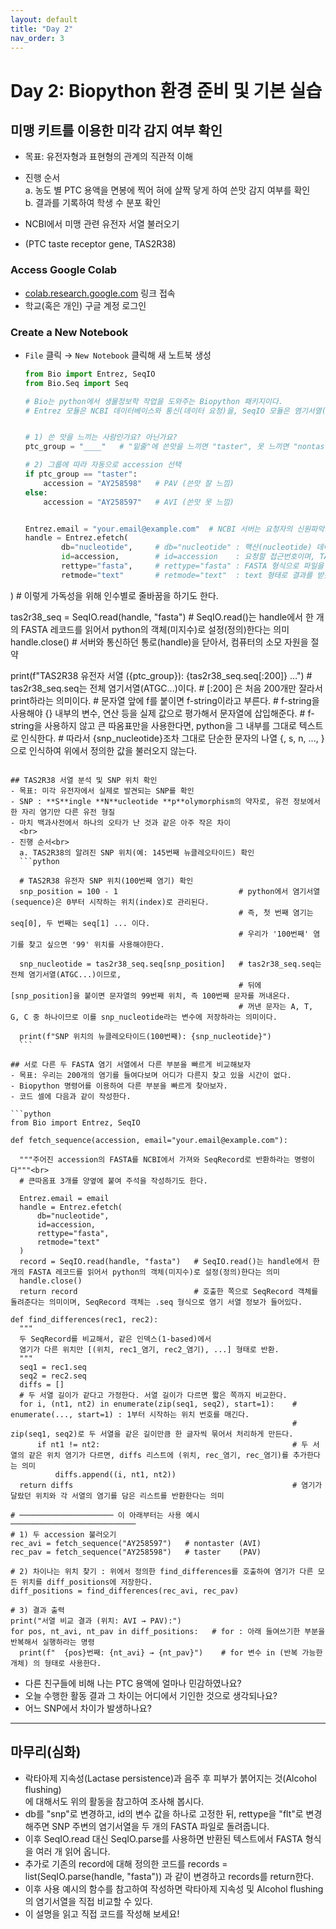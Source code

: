```yaml
---
layout: default
title: "Day 2"
nav_order: 3
---
```


# Day 2: Biopython 환경 준비 및 기본 실습

## 미맹 키트를 이용한 미각 감지 여부 확인
  - 목표: 유전자형과 표현형의 관계의 직관적 이해
  - 진행 순서<br>
    a. 농도 별 PTC 용액을 면봉에 찍어 혀에 살짝 닿게 하여 쓴맛 감지 여부를 확인<br>
    b. 결과를 기록하여 학생 수 분포 확인

  - NCBI에서 미맹 관련 유전자 서열 불러오기
  - (PTC taste receptor gene, TAS2R38)


### Access Google Colab
- [colab.research.google.com](https://colab.research.google.com) 링크 접속
- 학교(혹은 개인) 구글 계정 로그인
  
### Create a New Notebook
- `File` 클릭 → `New Notebook` 클릭해 새 노트북 생성
  
  ```python
  from Bio import Entrez, SeqIO
  from Bio.Seq import Seq

  # Bio는 python에서 생물정보학 작업을 도와주는 Biopython 패키지이다.
  # Entrez 모듈은 NCBI 데이터베이스와 통신(데이터 요청)을, SeqIO 모듈은 염기서열(FASTA, GenBank 등) 파일을 읽고 쓰는 기능을 담당한다.


  # 1) 쓴 맛을 느끼는 사람인가요? 아닌가요?
  ptc_group = "____"   # "밑줄"에 쓴맛을 느끼면 "taster", 못 느끼면 "nontaster" 입력

  # 2) 그룹에 따라 자동으로 accession 선택
  if ptc_group == "taster":
      accession = "AY258598"   # PAV (쓴맛 잘 느낌)
  else:
      accession = "AY258597"   # AVI (쓴맛 못 느낌)


  Entrez.email = "your.email@example.com"  # NCBI 서버는 요청자의 신원파악을 위해 이메일을 요구한다.(자신의 실제 이메일주소 입력)
  handle = Entrez.efetch(
          db="nucleotide",     # db="nucleotide" : 핵산(nucleotide) 데이터베이스에서 찾겠다는 의미
          id=accession,        # id=accession    : 요청할 접근번호이며, TAS2R38 유전자의 대표 서열 번호인 AY258597 또는 AY258598을 입력된다.
          rettype="fasta",     # rettype="fasta" : FASTA 형식으로 파일을 요청
          retmode="text"       # retmode="text"  : text 형태로 결과를 받겠다는 의미
)                              # 이렇게 가독성을 위해 인수별로 줄바꿈을 하기도 한다.
                        
                        
                        
  tas2r38_seq = SeqIO.read(handle, "fasta")  # SeqIO.read()는 handle에서 한 개의 FASTA 레코드를 읽어서 python의 객체(미지수)로 설정(정의)한다는 의미
  handle.close()        # 서버와 통신하던 통로(handle)을 닫아서, 컴퓨터의 소모 자원을 절약

  print(f"TAS2R38 유전자 서열 ({ptc_group}): {tas2r38_seq.seq[:200]} …")  # tas2r38_seq.seq는 전체 염기서열(ATGC...)이다.
                                                                         # [:200] 은 처음 200개만 잘라서 print하라는 의미이다.
                                                                  # 문자열 앞에 f를 붙이면 f-string이라고 부른다.
                                                                  # f-string을 사용해야 {} 내부의 변수, 연산 등을 실제 값으로 평가해서 문자열에 삽입해준다.
                                                                  # f-string을 사용하지 않고 큰 따옴표만을 사용한다면, python을 그 내부를 그대로 텍스트로 인식한다.
                                                                  # 따라서 {snp_nucleotide}조차 그대로 단순한 문자의 나열 {, s, n, ..., }으로 인식하여 위에서 정의한 값을 불러오지 않는다.
  ```

## TAS2R38 서열 분석 및 SNP 위치 확인
  - 목표: 미각 유전자에서 실제로 발견되는 SNP를 확인
  - SNP : **S**ingle **N**ucleotide **p**olymorphism의 약자로, 유전 정보에서 한 자리 염기만 다른 유전 형질
  - 마치 백과사전에서 하나의 오타가 난 것과 같은 아주 작은 차이
    <br>
  - 진행 순서<br>
    a. TAS2R38의 알려진 SNP 위치(예: 145번째 뉴클레오타이드) 확인
    ```python

    # TAS2R38 유전자 SNP 위치(100번째 염기) 확인
    snp_position = 100 - 1                           # python에서 염기서열(sequence)은 0부터 시작하는 위치(index)로 관리된다.
                                                     # 즉, 첫 번째 염기는 seq[0], 두 번째는 seq[1] ... 이다.
                                                     # 우리가 '100번째' 염기를 찾고 싶으면 '99' 위치를 사용해야한다.
    
    snp_nucleotide = tas2r38_seq.seq[snp_position]   # tas2r38_seq.seq는 전체 염기서열(ATGC...)이므로, 
                                                     # 뒤에 [snp_position]을 붙이면 문자열의 99번째 위치, 즉 100번째 문자를 꺼내온다.
                                                     # 꺼낸 문자는 A, T, G, C 중 하나이므로 이를 snp_nucleotide라는 변수에 저장하라는 의미이다.
    
    print(f"SNP 위치의 뉴클레오타이드(100번째): {snp_nucleotide}")  
    ```

## 서로 다른 두 FASTA 염기 서열에서 다른 부분을 빠르게 비교해보자
  - 목표: 우리는 200개의 염기를 들여다보며 어디가 다른지 찾고 있을 시간이 없다.
  - Biopython 명령어를 이용하여 다른 부분을 빠르게 찾아보자.
  - 코드 셀에 다음과 같이 작성한다.

```python
from Bio import Entrez, SeqIO

def fetch_sequence(accession, email="your.email@example.com"):

    """주어진 accession의 FASTA를 NCBI에서 가져와 SeqRecord로 반환하라는 명령이다"""<br>
    # 큰따옴표 3개를 양옆에 붙여 주석을 작성하기도 한다.

    Entrez.email = email
    handle = Entrez.efetch(
        db="nucleotide",
        id=accession,
        rettype="fasta",
        retmode="text"
    )
    record = SeqIO.read(handle, "fasta")   # SeqIO.read()는 handle에서 한 개의 FASTA 레코드를 읽어서 python의 객체(미지수)로 설정(정의)한다는 의미
    handle.close()
    return record                          # 호출한 쪽으로 SeqRecord 객체를 돌려준다는 의미이며, SeqRecord 객체는 .seq 형식으로 염기 서열 정보가 들어있다.

def find_differences(rec1, rec2):
    """
    두 SeqRecord를 비교해서, 같은 인덱스(1-based)에서
    염기가 다른 위치만 [(위치, rec1_염기, rec2_염기), ...] 형태로 반환.
    """
    seq1 = rec1.seq
    seq2 = rec2.seq
    diffs = []
    # 두 서열 길이가 같다고 가정한다. 서열 길이가 다르면 짧은 쪽까지 비교한다.
    for i, (nt1, nt2) in enumerate(zip(seq1, seq2), start=1):    # enumerate(..., start=1) : 1부터 시작하는 위치 번호를 매긴다.
                                                                 # zip(seq1, seq2)로 두 서열을 같은 길이만큼 한 글자씩 묶어서 처리하게 만든다.
        if nt1 != nt2:                                           # 두 서열의 같은 위치 염기가 다르면, diffs 리스트에 (위치, rec_염기, rec_염기)를 추가한다는 의미
            diffs.append((i, nt1, nt2))
    return diffs                                                 # 염기가 달랐던 위치와 각 서열의 염기를 담은 리스트를 반환한다는 의미

# ───────────────────── 이 아래부터는 사용 예시 ────────────────────────────
# 1) 두 accession 불러오기
rec_avi = fetch_sequence("AY258597")   # nontaster (AVI)
rec_pav = fetch_sequence("AY258598")   # taster    (PAV)

# 2) 차이나는 위치 찾기 : 위에서 정의한 find_differences를 호출하여 염기가 다른 모든 위치를 diff_positions에 저장한다.
diff_positions = find_differences(rec_avi, rec_pav)

# 3) 결과 출력
print("서열 비교 결과 (위치: AVI → PAV):")
for pos, nt_avi, nt_pav in diff_positions:   # for : 아래 들여쓰기한 부분을 반복해서 실행하라는 명령
    print(f"  {pos}번째: {nt_avi} → {nt_pav}")    # for 변수 in (반복 가능한 개체) 의 형태로 사용한다.

```

  - 다른 친구들에 비해 나는 PTC 용액에 얼마나 민감하였나요?
  - 오늘 수행한 활동 결과 그 차이는 어디에서 기인한 것으로 생각되나요?
  - 어느 SNP에서 차이가 발생하나요?

---

## 마무리(심화)
  - 락타아제 지속성(Lactase persistence)과 음주 후 피부가 붉어지는 것(Alcohol flushing)<br>에 대해서도 위의 활동을 참고하여 조사해 봅시다.
  - db를 "snp"로 변경하고, id의 변수 값을 하나로 고정한 뒤, rettype을 "flt"로 변경해주면 SNP 주변의 염기서열을 두 개의 FASTA 파일로 돌려줍니다.
  - 이후 SeqIO.read 대신 SeqIO.parse를 사용하면 반환된 텍스트에서 FASTA 형식을 여러 개 읽어 옵니다.
  - 추가로 기존의 record에 대해 정의한 코드를 records = list(SeqIO.parse(handle, "fasta")) 과 같이 변경하고 records를 return한다.
  - 이후 사용 예시의 함수를 참고하여 작성하면 락타아제 지속성 및 Alcohol flushing의 염기서열을 직접 비교할 수 있다.
  - 이 설명을 읽고 직접 코드를 작성해 보세요!

